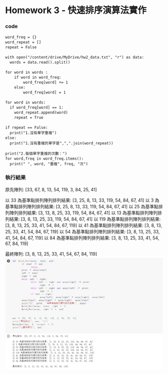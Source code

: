 # Homework 3 - 快速排序演算法實作

### code
```
word_freq = {}
word_repeat = []
repeat = False

with open("/content/drive/MyDrive/hw2_data.txt", "r") as data:
  words = data.read().split()

for word in words :
    if word in word_freq:
        word_freq[word] += 1
    else:
        word_freq[word] = 1

for word in words:
  if word_freq[word] == 1:
    word_repeat.append(word)
    repeat = True

if repeat == False:
  print("1.沒有單字重複")
else:
  print("1.沒有重複的單字是",",".join(word_repeat))

print("2.每個單字重複的次數：")
for word,freq in word_freq.items():
  print(" ", word, "重複", freq, "次")
```

### 執行結果  
原先陣列: [33, 67, 8, 13, 54, 119, 3, 84, 25, 41] 

以 33 為基準點排列陣列排列結果: [3, 25, 8, 13, 33, 119, 54, 84, 67, 41]
以 3 為基準點排列陣列排列結果: [3, 25, 8, 13, 33, 119, 54, 84, 67, 41]
以 25 為基準點排列陣列排列結果: [3, 13, 8, 25, 33, 119, 54, 84, 67, 41]
以 13 為基準點排列陣列排列結果: [3, 8, 13, 25, 33, 119, 54, 84, 67, 41]
以 119 為基準點排列陣列排列結果: [3, 8, 13, 25, 33, 41, 54, 84, 67, 119]
以 41 為基準點排列陣列排列結果: [3, 8, 13, 25, 33, 41, 54, 84, 67, 119]
以 54 為基準點排列陣列排列結果: [3, 8, 13, 25, 33, 41, 54, 84, 67, 119]
以 84 為基準點排列陣列排列結果: [3, 8, 13, 25, 33, 41, 54, 67, 84, 119]

最終陣列: [3, 8, 13, 25, 33, 41, 54, 67, 84, 119]
![GitHub Logo](pic_1.png)
